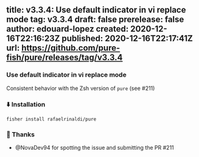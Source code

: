 title:	v3.3.4: Use default indicator in vi replace mode 
tag:	v3.3.4
draft:	false
prerelease:	false
author:	edouard-lopez
created:	2020-12-16T22:16:23Z
published:	2020-12-16T22:17:41Z
url:	https://github.com/pure-fish/pure/releases/tag/v3.3.4
--
###  Use default indicator in vi replace mode 

Consistent behavior with the Zsh version of `pure` (see #211)

### :arrow_down: Installation

    fisher install rafaelrinaldi/pure

### :clap: Thanks

* @NovaDev94 for spotting the issue and submitting the PR #211
